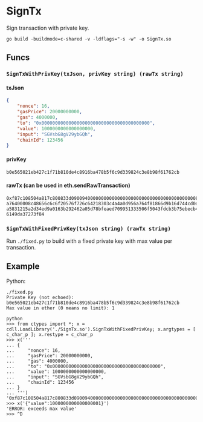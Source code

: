 SignTx
======

Sign transaction with private key.

```
go build -buildmode=c-shared -v -ldflags="-s -w" -o SignTx.so
```

## Funcs

### `SignTxWithPrivKey(txJson, privKey string) (rawTx string)`

#### txJson

```json
{
    "nonce": 16,
    "gasPrice": 20000000000,
    "gas": 4000000,
    "to": "0x0000000000000000000000000000000000000000",
    "value": 1000000000000000000,
    "input": "SGVsbG8gV29ybGQh",
    "chainId": 123456
}
```

#### privKey

```
b0e565021eb427c1f71b810de4c8916ba478b5f6c9d339824c3e8b98f61762cb
```

#### rawTx (can be used in eth.sendRawTransaction)

```
0xf87c108504a817c800833d0900940000000000000000000000000000000000000000880de0b6b3
a76400008c48656c6c6f20576f726c64218303c4a4a0d956a764f81866d9b16d744cd0d513daeac0
a5831215a2d34ed9a0163b292462a05d78bfeaed709951333506f5043fdcb3b75ebecb4d35d64841
6149da37273f84
```

### `SignTxWithFixedPrivKey(txJson string) (rawTx string)`

Run `./fixed.py` to build with a fixed private key with max value per transaction.

## Example

Python:

```
./fixed.py
Private Key (not echoed): b0e565021eb427c1f71b810de4c8916ba478b5f6c9d339824c3e8b98f61762cb
Max value in ether (0 means no limit): 1

python
>>> from ctypes import *; x = cdll.LoadLibrary('./SignTx.so').SignTxWithFixedPrivKey; x.argtypes = [ c_char_p ]; x.restype = c_char_p
>>> x('''
... {
...     "nonce": 16,
...     "gasPrice": 20000000000,
...     "gas": 4000000,
...     "to": "0x0000000000000000000000000000000000000000",
...     "value": 1000000000000000000,
...     "input": "SGVsbG8gV29ybGQh",
...     "chainId": 123456
... }
... ''')
'0xf87c108504a817c800833d0900940000000000000000000000000000000000000000880de0b6b3a76400008c48656c6c6f20576f726c64218303c4a4a0d956a764f81866d9b16d744cd0d513daeac0a5831215a2d34ed9a0163b292462a05d78bfeaed709951333506f5043fdcb3b75ebecb4d35d648416149da37273f84'
>>> x('{"value":1000000000000000001}')
'ERROR: exceeds max value'
>>> ^D
```
